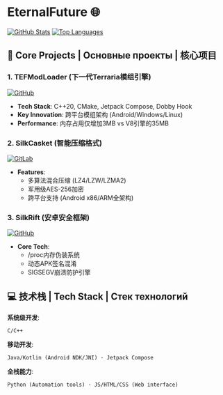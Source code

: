 # EternalFuture 🌐 
[![GitHub Stats](https://github-readme-stats.vercel.app/api?username=eternalfuture-e38299&show_icons=true&include_all_commits=true&theme=radical)](https://github.com/eternalfuture-e38299)
[![Top Languages](https://github-readme-stats.vercel.app/api/top-langs/?username=eternalfuture-e38299&layout=compact&theme=radical)](https://github.com/eternalfuture-e38299)

## 🚀 Core Projects | Основные проекты | 核心项目

### 1. TEFModLoader (下一代Terraria模组引擎)
[![GitHub](https://img.shields.io/badge/Repo-1.3k⭐-blue?logo=github)](https://github.com/eternalfuture-e38299/TEFModLoader)
- **Tech Stack**: C++20, CMake, Jetpack Compose, Dobby Hook
- **Key Innovation**: 跨平台模组架构 (Android/Windows/Linux)
- **Performance**: 内存占用仅增加3MB vs V8引擎的35MB

### 2. SilkCasket (智能压缩格式)
[![GitLab](https://img.shields.io/badge/Repo-GitLab-orange?logo=gitlab)](https://gitlab.com/2079541547/SilkCasket)
- **Features**: 
  - 多算法混合压缩 (LZ4/LZW/LZMA2)
  - 军用级AES-256加密
  - 跨平台支持 (Android x86/ARM全架构)

### 3. SilkRift (安卓安全框架)
[![GitHub](https://img.shields.io/badge/Repo-Advanced-red?logo=lock)](https://github.com/eternalfuture-e38299/SilkRift)
- **Core Tech**:
  - /proc内存伪装系统
  - 动态APK签名混淆
  - SIGSEGV崩溃防护引擎

## 💻 技术栈 | Tech Stack | Стек технологий

**系统级开发**:
``` 
C/C++
```
**移动开发**:
```
Java/Kotlin (Android NDK/JNI) · Jetpack Compose
```
**全栈能力**:
```
Python (Automation tools) · JS/HTML/CSS (Web interface)
```
